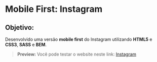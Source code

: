 # Mobile First: Instagram
  
## Objetivo:
Desenvolvido uma versão **mobile first** do Instagram utilizando **HTML5** e **CSS3**, **SASS** e **BEM**.

> **Preview:**
Você pode testar o website neste link:
> [Instagram](https://gustaborges-instagram.netlify.app/#)
